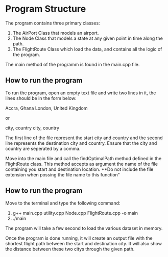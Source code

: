 # Program Structure
The program contains three primary classes:

1.  The AirPort Class that models an airport.
2.  The Node Class that models a state at any given point in time along the path.
3.  The FlightRoute Class which load the data, and contains all the logic of the program.

The main method of the programm is found in the main.cpp file.

## How to run the program

To run the program, open an empty text file and write two lines in it, the lines should be in the form below: 

Accra, Ghana
London, United Kingdom

or 

city, country
city, country

The first line of the file represent the start city and country and the second line represents the destination city and country. Ensure that the city and country are seperated by a comma.

Move into the main file and call the findOptimalPath method defined in the FlightRoute class. This method accepts as argument the name of the file containing you start and destination location. **Do not include the file extension when possing the file name to this function"

## How to run the program

Move to the terminal and type the following command:

1.  g++ main.cpp utility.cpp Node.cpp FlightRoute.cpp -o main
2. ./main

The program will take a few second to load the various dataset in memory.

Once the program is done running, it will create an output file with the shortest flight path between the start and destination city. It will also show the distance between these two citys through the given path.